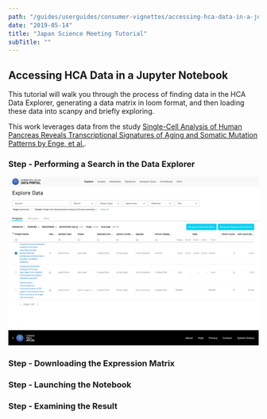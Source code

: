 ```yaml
---
path: "/guides/userguides/consumer-vignettes/accessing-hca-data-in-a-jupyter-notebook"
date: "2019-05-14"
title: "Japan Science Meeting Tutorial"
subTitle: ""
---
```


## Accessing HCA Data in a Jupyter Notebook
 
This tutorial will walk you through the process of finding data in the HCA Data
Explorer, generating a data matrix in loom format, and then loading these data
into scanpy and briefly exploring.

This work leverages data from the study [Single-Cell Analysis of Human Pancreas Reveals Transcriptional Signatures of Aging and Somatic Mutation Patterns by Enge, et al.](https://www.ncbi.nlm.nih.gov/pmc/articles/PMC6047899/).

### Step - Performing a Search in the Data Explorer

![Performing a Search in the Data Explorer](./_images/screen1.png "That Cell!")

### Step - Downloading the Expression Matrix

### Step - Launching the Notebook

### Step - Examining the Result
